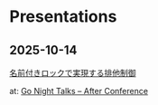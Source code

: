 # Presentations

## 2025-10-14
[名前付きロックで実現する排他制御](./presentations/named_lock_go/index.html)

at: [Go Night Talks – After Conference](https://mercari.connpass.com/event/367075/)